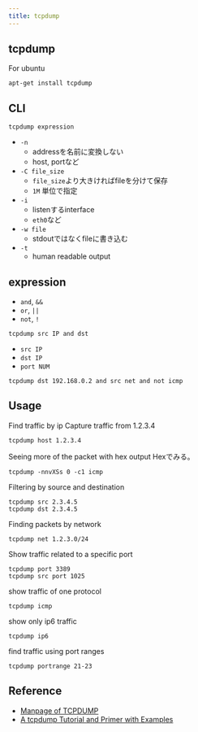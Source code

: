 ```yaml
---
title: tcpdump
---
```


## tcpdump
For ubuntu

```
apt-get install tcpdump
```

## CLI

```
tcpdump expression
```

* `-n`
    * addressを名前に変換しない
    * host, portなど
* `-C file_size`
    * `file_size`より大きければfileを分けて保存
    * `1M` 単位で指定
* `-i`
    * listenするinterface
    * `eth0`など
* `-w file`
    * stdoutではなくfileに書き込む
* `-t`
    * human readable output

## expression
* `and`, `&&`
* `or`, `||`
* `not`, `!`

```
tcpdump src IP and dst
```

* `src IP`
* `dst IP`
* `port NUM`

```
tcpdump dst 192.168.0.2 and src net and not icmp
```


## Usage

Find traffic by ip
Capture traffic from 1.2.3.4

```
tcpdump host 1.2.3.4
```

Seeing more of the packet with hex output
Hexでみる。

```
tcpdump -nnvXSs 0 -c1 icmp
```

Filtering by source and destination

```
tcpdump src 2.3.4.5 
tcpdump dst 2.3.4.5 
```

Finding packets by network

```
tcpdump net 1.2.3.0/24
```

Show traffic related to a specific port

```
tcpdump port 3389 
tcpdump src port 1025
```

show traffic of one protocol

```
tcpdump icmp
```

show only ip6 traffic

```
tcpdump ip6
```

find traffic using port ranges

```
tcpdump portrange 21-23
```


## Reference
* [Manpage of TCPDUMP](https://www.tcpdump.org/tcpdump_man.html)
* [A tcpdump Tutorial and Primer with Examples](https://danielmiessler.com/study/tcpdump/)
